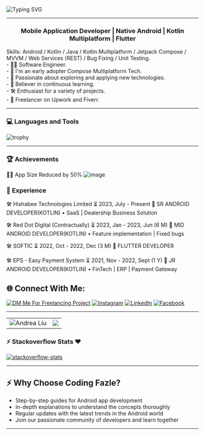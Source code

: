 <!--# আস-সালামু 'আলাইকুম, I'm Fazle Rabbi!-->
![Typing SVG](https://readme-typing-svg.demolab.com/?font=Rubik+Mono+One&size=38&pause=1000&color=03FA6EFF&center=true&vCenter=true&repeat=false&random=false&width=1024&height=100&lines=%E0%A6%86%E0%A6%B8-%E0%A6%B8%E0%A6%BE%E0%A6%B2%E0%A6%BE%E0%A6%AE%E0%A7%81%20%E0%A6%86%E0%A6%B2%E0%A6%BE%E0%A6%87%E0%A6%95%E0%A7%81%E0%A6%AE%2C+I%27m+Fazle%20Rabbi!)
<hr>
<h3 align="center">Mobile Application Developer | Native Android | Kotlin Multiplatform | Flutter</h3>
<!-- <img align='right' src="https://media.giphy.com/media/M9gbBd9nbDrOTu1Mqx/giphy.gif" width="230"> -->
<!-- <img align='right' src="https://i.pinimg.com/originals/e8/f4/53/e8f453469a3ec97ecd354df465d73913.gif"> -->
Skills: Android / Kotlin / Java / Kotlin Multiplatform / Jetpack Compose / MVVM / Web Services (REST) / Bug Fixing / Unit Testing.
<br />
- 👨‍💻 Software Engineer.
<br />
- 🌱 I'm an early adopter Compose Multiplatform Tech.
<br />
- 🚀 Passionate about exploring and applying new technologies.
<br />
- 📖 Believer in continuous learning.
<br />
- 🛠️ Enthusiast for a variety of projects.
<br />
- 💼 Freelancer on Upwork and Fiverr.
<hr>

### 💻 Languages and Tools

![trophy](https://skillicons.dev/icons?i=androidstudio,idea,kotlin,java,firebase,mongodb,gradle,figma,vscode,spring,git,github,gitlab,postman,stackoverflow&perline=18)
<hr>

### 🏆 Achievements
📱✨ App Size Reduced by 50% 
![image](https://github.com/user-attachments/assets/74dad95d-0d03-4e52-b889-1d2cf28e3678)

### 🚀 Experience
🛠️ Hishabee Technologies Limited
⏳ 2023, July - Present
📍 SR ANDROID DEVELOPER(KOTLIN)
• SaaS | Dealership Business Solution

🛠️ Red Dot Digital (Contractually)
⏳ 2023, Jan - 2023, Jun (6 M)
📍 MID ANDROID DEVELOPER(KOTLIN)
• Feature implementation | Fixed bugs

🛠️ SOFTIC
⏳ 2022, Oct - 2022, Dec (3 M)
📍 FLUTTER DEVELOPER

🛠️ EPS - Easy Payment System
⏳ 2021, Nov - 2022, Sept (1 Y)
📍 JR ANDROID DEVELOPER(KOTLIN)
• FinTech | ERP | Payment Gateway

## 🌐 Connect With Me:
[![DM Me For Freelancing Project](https://img.shields.io/badge/DM_Me_For_Freelancing_Project-24A1DE?style=for-the-badge&logo=telegram&logoColor=white)](https://telegram.me/srabbijan) [![Instagram](https://img.shields.io/badge/Instagram-E4405F?style=for-the-badge&logo=instagram&logoColor=white)](https://instagram.com/srabbijan) [![LinkedIn](https://img.shields.io/badge/LinkedIn-0077B5?style=for-the-badge&logo=linkedin&logoColor=white)](https://www.linkedin.com/in/srabbijan)
[![Facebook](https://img.shields.io/badge/Facebook-1877F2?style=for-the-badge&logo=facebook&logoColor=white)](https://www.facebook.com/srabbijan) 

<hr>
<table cellspacing="0" cellpadding="0" style="border:none;">
  <tr>
    <td>
      <img align="center" src="https://github-readme-stats.vercel.app/api?username=srabbijan&show_icons=true&locale=en" alt="Andrea Liu" />
    </td>
    <td>
      <img align="center" src="https://github-readme-stats.vercel.app/api/top-langs/?username=srabbijan&theme=light&hide_langs_below=1" />
    </td>
   </tr>
</table>


### :zap: Stackoverflow Stats ❤️ 

[![stackoverflow-stats](https://github-stackoverflow-readme.vercel.app/?userId=10624174)](https://stackoverflow.com/users/10624174/md-fazle-rabby)

<hr>

## :zap: Why Choose Coding Fazle?

- Step-by-step guides for Android app development
- In-depth explanations to understand the concepts thoroughly
- Regular updates with the latest trends in the Android world
- Join our passionate community of developers and learn together
<hr>
